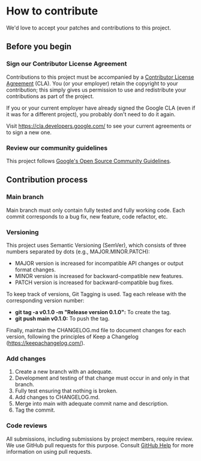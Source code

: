 <!--
 Copyright 2023 Google LLC

 Licensed under the Apache License, Version 2.0 (the "License");
 you may not use this file except in compliance with the License.
 You may obtain a copy of the License at

      https://www.apache.org/licenses/LICENSE-2.0

 Unless required by applicable law or agreed to in writing, software
 distributed under the License is distributed on an "AS IS" BASIS,
 WITHOUT WARRANTIES OR CONDITIONS OF ANY KIND, either express or implied.
 See the License for the specific language governing permissions and
 limitations under the License.
 -->

# How to contribute

We'd love to accept your patches and contributions to this project.

## Before you begin

### Sign our Contributor License Agreement

Contributions to this project must be accompanied by a
[Contributor License Agreement](https://cla.developers.google.com/about) (CLA).
You (or your employer) retain the copyright to your contribution; this simply
gives us permission to use and redistribute your contributions as part of the
project.

If you or your current employer have already signed the Google CLA (even if it
was for a different project), you probably don't need to do it again.

Visit <https://cla.developers.google.com/> to see your current agreements or to
sign a new one.

### Review our community guidelines

This project follows
[Google's Open Source Community Guidelines](https://opensource.google/conduct/).

## Contribution process

### Main branch

Main branch must only contain fully tested and fully working code. Each commit corresponds to a bug fix, new feature, code refactor, etc.

### Versioning

This project uses Semantic Versioning (SemVer), which consists of three numbers separated by dots (e.g., MAJOR.MINOR.PATCH):
- MAJOR version is increased for incompatible API changes or output format changes.
- MINOR version is increased for backward-compatible new features.
- PATCH version is increased for backward-compatible bug fixes.

To keep track of versions, Git Tagging is used. Tag each release with the corresponding version number:
- **git tag -a v0.1.0 -m "Release version 0.1.0":** To create the tag.
- **git push main v0.1.0:** To push the tag.

Finally, maintain the CHANGELOG.md file to document changes for each version, following the principles of Keep a Changelog (https://keepachangelog.com/).


### Add changes

1. Create a new branch with an adequate.
2. Development and testing of that change must occur in and only in that branch.
3. Fully test ensuring that nothing is broken.
4. Add changes to CHANGELOG.md.
5. Merge into main with adequate commit name and description.
6. Tag the commit.

### Code reviews

All submissions, including submissions by project members, require review. We
use GitHub pull requests for this purpose. Consult
[GitHub Help](https://help.github.com/articles/about-pull-requests/) for more
information on using pull requests.
